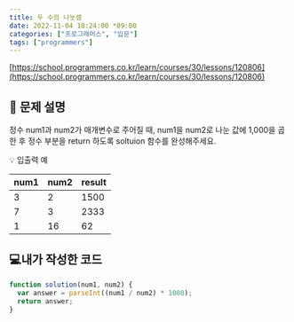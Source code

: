 ```yaml
---
title: 두 수의 나눗셈
date: 2022-11-04 18:24:00 *09:00
categories: ["프로그래머스", "입문"]
tags: ["programmers"]
---
```


[https://school.programmers.co.kr/learn/courses/30/lessons/120806](https://school.programmers.co.kr/learn/courses/30/lessons/120806)

## 📔 문제 설명

정수 num1과 num2가 매개변수로 주어질 때, num1을 num2로 나눈 값에 1,000을 곱한 후 정수 부분을 return 하도록 soltuion 함수를 완성해주세요.

💡 입출력 예

| num1 | num2 | result |
| ---- | ---- | ------ |
| 3    | 2    | 1500   |
| 7    | 3    | 2333   |
| 1    | 16   | 62     |

## 💻내가 작성한 코드

```js
function solution(num1, num2) {
  var answer = parseInt((num1 / num2) * 1000);
  return answer;
}
```
